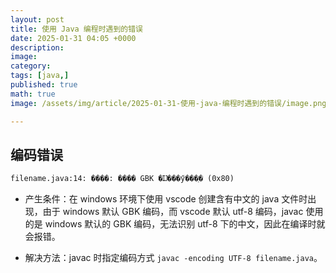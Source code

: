 ```yaml
---
layout: post
title: 使用 Java 编程时遇到的错误
date: 2025-01-31 04:05 +0000
description: 
image: 
category: 
tags: [java,]
published: true
math: true
image: /assets/img/article/2025-01-31-使用-java-编程时遇到的错误/image.png

---
```


## 编码错误
```
filename.java:14: ����: ���� GBK �Ĳ���ӳ���ַ� (0x80)
```

- 产生条件：在 windows 环境下使用 vscode 创建含有中文的 java 文件时出现，由于 windows 默认 GBK 编码，而 vscode 默认 utf-8 编码，javac 使用的是 windows 默认的 GBK 编码，无法识别 utf-8 下的中文，因此在编译时就会报错。

- 解决方法：javac 时指定编码方式 `javac -encoding UTF-8 filename.java`。
